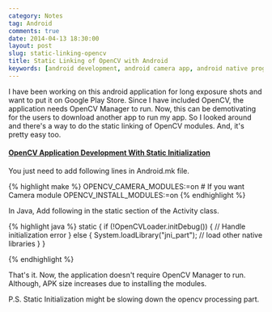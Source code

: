 ```yaml
---
category: Notes
tag: Android
comments: true
date: 2014-04-13 18:30:00
layout: post
slug: static-linking-opencv
title: Static Linking of OpenCV with Android
keywords: [android development, android camera app, android native programming, opencv C++ with android, speed up opencv, link opencv to android]
---
```


I have been working on this android application for long exposure shots and want to put it on Google Play Store. Since I have included OpenCV, the application needs OpenCV Manager to run. Now, this can be demotivating for the users to download another app to run my app. So I looked around and there's a way to do the static linking of OpenCV modules. And, it's pretty easy too.

#### [OpenCV Application Development With Static Initialization](http://docs.opencv.org/doc/tutorials/introduction/android_binary_package/dev_with_OCV_on_Android.html#application-development-with-static-initialization)

You just need to add following lines in Android.mk file.

{% highlight make %}
OPENCV_CAMERA_MODULES:=on # If you want Camera module
OPENCV_INSTALL_MODULES:=on
{% endhighlight %}

In Java, Add following in the static section of the Activity class.

{% highlight java %}
static {
    if (!OpenCVLoader.initDebug()) {
        // Handle initialization error
    }
    else {
        System.loadLibrary("jni_part"); // load other native libraries
    }
}

{% endhighlight %}

That's it. Now, the application doesn't require OpenCV Manager to run. Although, APK size increases due to installing the modules.

P.S. Static Initialization might be slowing down the opencv processing part.